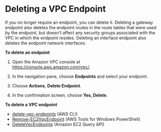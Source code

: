 # Deleting a VPC Endpoint<a name="delete-vpc-endpoint"></a>

If you no longer require an endpoint, you can delete it\. Deleting a gateway endpoint also deletes the endpoint routes in the route tables that were used by the endpoint, but doesn't affect any security groups associated with the VPC in which the endpoint resides\. Deleting an interface endpoint also deletes the endpoint network interfaces\.

**To delete an endpoint**

1. Open the Amazon VPC console at [https://console\.aws\.amazon\.com/vpc/](https://console.aws.amazon.com/vpc/)\.

1. In the navigation pane, choose **Endpoints** and select your endpoint\.

1. Choose **Actions**, **Delete Endpoint**\. 

1. In the confirmation screen, choose **Yes, Delete**\.

**To delete a VPC endpoint**
+ [delete\-vpc\-endpoints](https://docs.aws.amazon.com/cli/latest/reference/ec2/delete-vpc-endpoints.html) \(AWS CLI\)
+ [Remove\-EC2VpcEndpoint](https://docs.aws.amazon.com/powershell/latest/reference/items/Remove-EC2VpcEndpoint.html) \(AWS Tools for Windows PowerShell\)
+ [DeleteVpcEndpoints](https://docs.aws.amazon.com/AWSEC2/latest/APIReference/ApiReference-query-DeleteVpcEndpoints.html) \(Amazon EC2 Query API\)